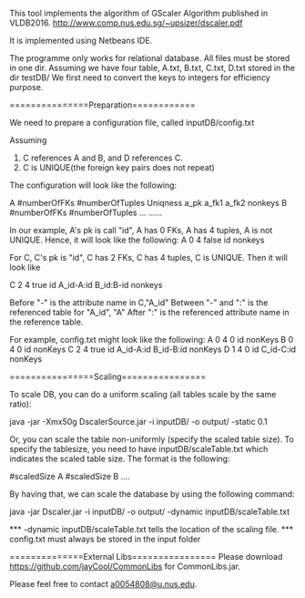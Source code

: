 This tool implements the algorithm of GScaler Algorithm published in VLDB2016.
http://www.comp.nus.edu.sg/~upsizer/dscaler.pdf
 
It is implemented using Netbeans IDE.

The programme only works for relational database. All files must be stored in one dir.
Assuming we have four table, A.txt, B.txt, C.txt, D.txt stored in the dir testDB/
We first need to convert the keys to integers for efficiency purpose. 

===============Preparation============

We need to prepare a configuration file, called inputDB/config.txt

Assuming 
1. C references A and B, and D references C. 
2. C is UNIQUE(the foreign key pairs does not repeat)

The configuration will look like the following:

A #numberOfFKs #numberOfTuples Uniqness
a_pk a_fk1 a_fk2 nonkeys
B #numberOfFKs #numberOfTuples ...
......

In our example, A's pk is call "id", A has 0 FKs, A has 4 tuples, A is not UNIQUE.
Hence, it will look like the following:
A 0 4 false
id nonkeys

For C, C's pk is "id", C has 2 FKs, C has 4 tuples, C is UNIQUE. Then it will look like

C 2 4 true
id A_id-A:id B_id:B-id nonkeys

Before "-" is the attribute name in C,"A_id"
Between "-" and ":" is the referenced table for "A_id", "A"
After ":" is the referenced attribute name in the reference table. 

For example, config.txt might look like the following:
A	0	4	0
id	nonKeys
B	0	4	0
id	nonKeys
C	2	4	true
id	A_id-A:id	B_id-B:id	nonKeys
D	1	4	0
id	C_id-C:id	nonKeys



================Scaling================

To scale DB, you can do a uniform scaling (all tables scale by the same ratio):

java -jar -Xmx50g DscalerSource.jar -i inputDB/ -o output/ -static 0.1

Or, you can scale the table non-uniformly (specify the scaled table size). 
To specify the tablesize, you need to have inputDB/scaleTable.txt which indicates the scaled table size.
The format is the following:

#scaledSize A
#scaledSize B
....

By having that, we can scale the database by using the following command:

java -jar Dscaler.jar -i inputDB/ -o output/ -dynamic inputDB/scaleTable.txt 


*** -dynamic inputDB/scaleTable.txt  tells the location of the scaling file. 
*** config.txt must always be stored in the input folder

==============External Libs================
Please download https://github.com/jayCool/CommonLibs for CommonLibs.jar.


Please feel free to contact a0054808@u.nus.edu.
